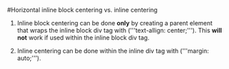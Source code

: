 #Horizontal inline block centering vs. inline centering

1. Inline block centering can be done __only__ by creating a parent element that wraps the inline block div tag with ('''text-allign: center;'''). This __will not__ work if used within the inline block div tag.

1. Inline centering can be done within the inline div tag with ('''margin: auto;''').
